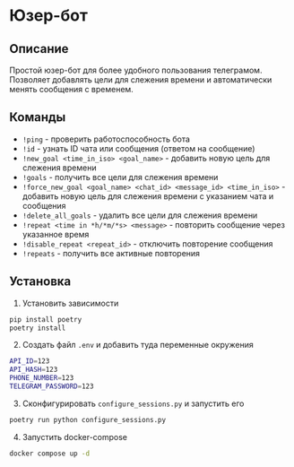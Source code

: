 # Юзер-бот

## Описание

Простой юзер-бот для более удобного пользования телеграмом.
Позволяет добавлять цели для слежения времени и автоматически менять сообщения с временем.

## Команды

- `!ping` - проверить работоспособность бота
- `!id` - узнать ID чата или сообщения (ответом на сообщение)
- `!new_goal <time_in_iso> <goal_name>` - добавить новую цель для слежения времени
- `!goals` - получить все цели для слежения времени
- `!force_new_goal <goal_name> <chat_id> <message_id> <time_in_iso>` - добавить новую цель для слежения времени с указанием чата и сообщения
- `!delete_all_goals` - удалить все цели для слежения времени
- `!repeat <time in *h/*m/*s> <message>` - повторить сообщение через указанное время
- `!disable_repeat <repeat_id>` - отключить повторение сообщения
- `!repeats` - получить все активные повторения

## Установка

1. Установить зависимости
```bash
pip install poetry
poetry install
```

2. Создать файл `.env` и добавить туда переменные окружения
```bash
API_ID=123
API_HASH=123
PHONE_NUMBER=123
TELEGRAM_PASSWORD=123
```

3. Сконфигурировать `configure_sessions.py` и запустить его
```bash
poetry run python configure_sessions.py
```

4. Запустить docker-compose
```bash
docker compose up -d
```
